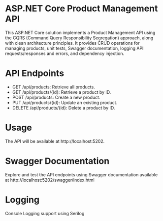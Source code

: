 
# ASP.NET Core Product Management API

This ASP.NET Core solution implements a Product Management API using the CQRS (Command Query Responsibility Segregation) approach,
along with clean architecture principles. It provides CRUD operations for managing products, unit tests, Swagger documentation,
logging API requests/responses and errors, and dependency injection.


# API Endpoints
- GET /api/products: Retrieve all products.
- GET /api/products/{id}: Retrieve a product by ID.
- POST /api/products: Create a new product.
- PUT /api/products/{id}: Update an existing product.
- DELETE /api/products/{id}: Delete a product by ID.

# Usage
The API will be available at http://localhost:5202.


# Swagger Documentation
Explore and test the API endpoints using Swagger documentation available at http://localhost:5202/swagger/index.html

# Logging
Console Logging support using Serilog

